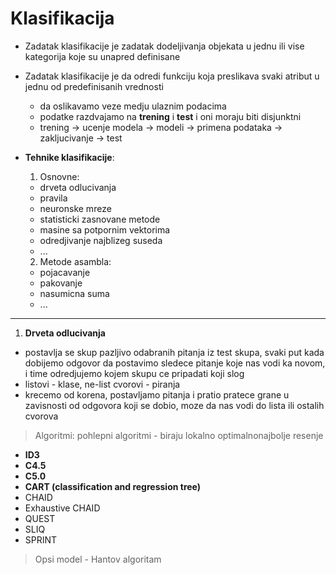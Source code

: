 # Klasifikacija

* Zadatak klasifikacije je zadatak dodeljivanja objekata u jednu ili vise kategorija koje su unapred definisane

* Zadatak klasifikacije je da odredi funkciju koja preslikava svaki atribut u jednu od predefinisanih vrednosti
  * da oslikavamo veze medju ulaznim podacima
  * podatke razdvajamo na **trening** i **test** i oni moraju biti disjunktni
  * trening -> ucenje modela -> modeli -> primena podataka -> zakljucivanje -> test

* **Tehnike klasifikacije**:
  1. Osnovne:
    * drveta odlucivanja
    * pravila
    * neuronske mreze
    * statisticki zasnovane metode
    * masine sa potpornim vektorima
    * odredjivanje najblizeg suseda
    * ...
  2. Metode asambla:
    * pojacavanje
    * pakovanje
    * nasumicna suma
    *  ...

-----
1. **Drveta odlucivanja**
  * postavlja se skup pazljivo odabranih pitanja iz test skupa, svaki put kada dobijemo odgovor da postavimo sledece pitanje koje nas vodi ka novom, i time odredjujemo kojem skupu ce pripadati koji slog
  * listovi - klase, ne-list cvorovi - piranja
  * krecemo od korena, postavljamo pitanja i pratio pratece grane u zavisnosti od odgovora koji se dobio, moze da nas vodi do lista ili ostalih cvorova
  
  >Algoritmi:
  >pohlepni algoritmi - biraju lokalno optimalnonajbolje resenje
  
  * **ID3**
  * **C4.5**
  * **C5.0**
  * **CART (classification and regression tree)**
  * CHAID 
  * Exhaustive CHAID
  * QUEST
  * SLIQ
  * SPRINT
  
  >Opsi model - Hantov algoritam
